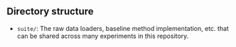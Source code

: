 ## Directory structure
- `suite/`: The raw data loaders, baseline method implementation, etc. that can be shared across many experiments in this repository.
